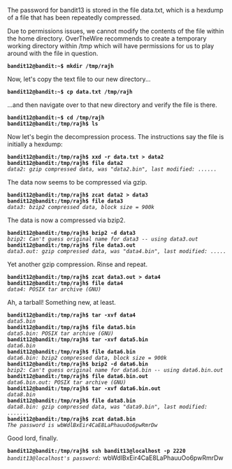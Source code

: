 The password for bandit13 is stored in the file data.txt, which is a hexdump of a file that has been repeatedly compressed.

Due to permissions issues, we cannot modify the contents of the file within the home directory. OverTheWire recommends to create a temporary working directory within /tmp which will have permissions for us to play around with the file in question. 

**`bandit12@bandit:~$ mkdir /tmp/rajh`**  

Now, let's copy the text file to our new directory...

**`bandit12@bandit:~$ cp data.txt /tmp/rajh`** 

...and then navigate over to that new directory and verify the file is there. 

**`bandit12@bandit:~$ cd /tmp/rajh`**  
**`bandit12@bandit:/tmp/rajh$ ls`**  

Now let's begin the decompression process. The instructions say the file is initially a hexdump:

**`bandit12@bandit:/tmp/rajh$ xxd -r data.txt > data2`**  
**`bandit12@bandit:/tmp/rajh$ file data2`**  
*`data2: gzip compressed data, was "data2.bin", last modified: ......`*  

The data now seems to be compressed via gzip.

**`bandit12@bandit:/tmp/rajh$ zcat data2 > data3`**  
**`bandit12@bandit:/tmp/rajh$ file data3`**  
*`data3: bzip2 compressed data, block size = 900k`*

The data is now a compressed via bzip2.

**`bandit12@bandit:/tmp/rajh$ bzip2 -d data3`**  
*`bzip2: Can't guess original name for data3 -- using data3.out`*  
**`bandit12@bandit:/tmp/rajh$ file data3.out`**  
*`data3.out: gzip compressed data, was "data4.bin", last modified: .....`*

Yet another gzip compression. Rinse and repeat. 

**`bandit12@bandit:/tmp/rajh$ zcat data3.out > data4`**  
**`bandit12@bandit:/tmp/rajh$ file data4`**  
*`data4: POSIX tar archive (GNU)`*

Ah, a tarball! Something new, at least. 

**`bandit12@bandit:/tmp/rajh$ tar -xvf data4`**  
*`data5.bin`*  
**`bandit12@bandit:/tmp/rajh$ file data5.bin`**  
*`data5.bin: POSIX tar archive (GNU)`*  
**`bandit12@bandit:/tmp/rajh$ tar -xvf data5.bin`**  
*`data6.bin`*  
**`bandit12@bandit:/tmp/rajh$ file data6.bin`**  
*`data6.bin: bzip2 compressed data, block size = 900k`*  
**`bandit12@bandit:/tmp/rajh$ bzip2 -d data6.bin`**  
*`bzip2: Can't guess original name for data6.bin -- using data6.bin.out`*  
**`bandit12@bandit:/tmp/rajh$ file data6.bin.out`**  
*`data6.bin.out: POSIX tar archive (GNU)`*  
**`bandit12@bandit:/tmp/rajh$ tar -xvf data6.bin.out`**  
*`data8.bin`*  
**`bandit12@bandit:/tmp/rajh$ file data8.bin`**  
*`data8.bin: gzip compressed data, was "data9.bin", last modified: .......`*  
**`bandit12@bandit:/tmp/rajh$ zcat data8.bin`**  
*`The password is wbWdlBxEir4CaE8LaPhauuOo6pwRmrDw`*  

Good lord, finally. 

**`bandit12@bandit:/tmp/rajh$ ssh bandit13@localhost -p 2220`**  
*`bandit13@localhost's password:`* wbWdlBxEir4CaE8LaPhauuOo6pwRmrDw
